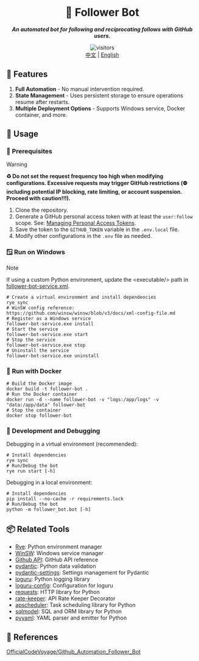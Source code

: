 <div align="center">
  <h1>🤖 Follower Bot</h1>
  <p><em><b>An automated bot for following and reciprocating follows with GitHub users.</b></em></p>
  <img src="https://api.visitorbadge.io/api/combined?path=https://github.com/ftnfurina/follower-bot&label=VISITORS&style=flat-square&countColor=%23f3722c" alt="visitors"/>
  <div>
    <a href="./README_ZH.md">中文</a> |
    <a href="./README.md">English</a>
  </div>
</div>

## 🌟 Features

1. **Full Automation** - No manual intervention required.
2. **State Management** - Uses persistent storage to ensure operations resume after restarts.
3. **Multiple Deployment Options** - Supports Windows service, Docker container, and more.

## 🚀 Usage

### 🔧 Prerequisites

> [!Warning]
> **♻ Do not set the request frequency too high when modifying configurations. Excessive requests may trigger GitHub restrictions (⛔ including potential IP blocking, rate limiting, or account suspension. Proceed with caution!!!).**

1. Clone the repository.
2. Generate a GitHub personal access token with at least the `user:follow` scope. See: [Managing Personal Access Tokens](https://docs.github.com/en/authentication/keeping-your-account-and-data-secure/managing-your-personal-access-tokens).
3. Save the token to the `GITHUB_TOKEN` variable in the `.env.local` file.
4. Modify other configurations in the `.env` file as needed.

### 🪟 Run on Windows

> [!Note]
> If using a custom Python environment, update the &lt;executable/&gt; path in [follower-bot-service.xml](./follower-bot-service.xml).

```shell
# Create a virtual environment and install dependencies
rye sync
# WinSW config reference: https://github.com/winsw/winsw/blob/v3/docs/xml-config-file.md
# Register as a Windows service
follower-bot-service.exe install
# Start the service
follower-bot-service.exe start
# Stop the service
follower-bot-service.exe stop
# Uninstall the service
follower-bot-service.exe uninstall
```

### 🐋 Run with Docker

```shell
# Build the Docker image
docker build -t follower-bot .
# Run the Docker container
docker run -d --name follower-bot -v "logs:/app/logs" -v "data:/app/data" follower-bot
# Stop the container
docker stop follower-bot
```

### 🧪 Development and Debugging

Debugging in a virtual environment (recommended):

```shell
# Install dependencies
rye sync
# Run/Debug the bot
rye run start [-h]
```

Debugging in a local environment:

```shell
# Install dependencies
pip install --no-cache -r requirements.lock
# Run/Debug the bot
python -m follower_bot.bot [-h]
```

## 📦 Related Tools

+ [Rye](https://github.com/astral-sh/rye): Python environment manager
+ [WinSW](https://github.com/winsw/winsw): Windows service manager
+ [Github API](https://docs.github.com/en/rest): GitHub API reference
+ [pydantic](https://docs.pydantic.dev/latest/): Python data validation
+ [pydantic-settings](https://docs.pydantic.dev/latest/concepts/pydantic_settings/#settings-management): Settings management for Pydantic
+ [loguru](https://github.com/Delgan/loguru): Python logging library
+ [loguru-config](https://github.com/erezinman/loguru-config): Configuration for loguru
+ [requests](https://requests.readthedocs.io/en/latest/): HTTP library for Python
+ [rate-keeper](https://github.com/ftnfurina/rate-keeper): API Rate Keeper Decorator
+ [apscheduler](https://github.com/agronholm/apscheduler): Task scheduling library for Python
+ [sqlmodel](https://sqlmodel.tiangolo.com/): SQL and ORM library for Python
+ [pyyaml](https://github.com/yaml/pyyaml): YAML parser and emitter for Python

## 🔗 References

[OfficialCodeVoyage/Github_Automation_Follower_Bot](https://github.com/OfficialCodeVoyage/Github_Automation_Follower_Bot)
